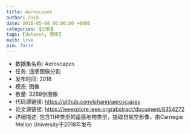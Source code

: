 ```yaml
---
title: Aeroscapes
author: Zack
date: 2018-05-08 00:00:00 +0800
categories: [分割]
tags: [dataset, 图像]
math: true
pin: false
---
```

- 数据集名称: Aeroscapes
- 任务: 遥感图像分割
- 发布时间: 2018
- 模态: 图像
- 数量: 3269张图像
- 代码源链接: https://github.com/ishann/aeroscapes
- 论文源链接: https://ieeexplore.ieee.org/abstract/document/8354272
- 详细描述: 包含11种类型的遥感地物类型，提取自航空影像，由Carnegie Mellon University于2018年发布
